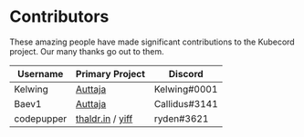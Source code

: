 # Contributors

These amazing people have made significant contributions to the Kubecord project.  Our many thanks go out to them.

Username | Primary Project | Discord
-------- | --------------- | -------
Kelwing | [Auttaja](https://auttaja.io) | Kelwing#0001
Baev1 | [Auttaja](https://auttaja.io) | Callidus#3141
codepupper |[thaldr.in](https://thaldr.in) / [yiff](https://yiff.thaldr.in) | ryden#3621
